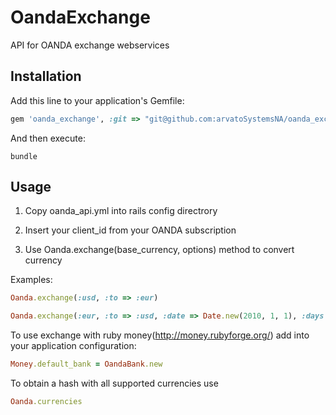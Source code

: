 # OandaExchange

API for OANDA exchange webservices

## Installation

Add this line to your application's Gemfile:

```ruby
gem 'oanda_exchange', :git => "git@github.com:arvatoSystemsNA/oanda_exchange.git"
```

And then execute:

```shell
bundle
```

## Usage

1. Copy oanda_api.yml into rails config directrory

2. Insert your client_id from your OANDA subscription

3. Use Oanda.exchange(base_currency, options) method to convert currency

Examples:

```ruby
Oanda.exchange(:usd, :to => :eur)
```

```ruby
Oanda.exchange(:eur, :to => :usd, :date => Date.new(2010, 1, 1), :days => 14, :amount => 200)
```

To use exchange with ruby money(http://money.rubyforge.org/) add into your application configuration:

```ruby
Money.default_bank = OandaBank.new
```

To obtain a hash with all supported currencies use

```ruby
Oanda.currencies
```